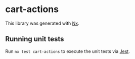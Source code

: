 # cart-actions

This library was generated with [Nx](https://nx.dev).

## Running unit tests

Run `nx test cart-actions` to execute the unit tests via [Jest](https://jestjs.io).
